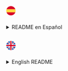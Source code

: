 ## <img src="/icons/espana.png" width="25px"/>
<details>
<summary>README en Español</summary>

<h1 align="center">
  <img width=25px src=icons/linux-tux.png>
  LUK DOTFILES
</h1>

<div align="center">
  
**_Con script autoinstaller & basados en AlphaTechnolog_**

<div align="left">

## Información ℹ️

Detalles sobre el setup:

<img src="icons/neofetch.png" align="right" width="550px"/>

- **OS:** [Arch Linux](https://archlinux.org)
- **WM:** [bspwm](https://github.com/baskerville/bspwm)
- **Terminal:** [kitty](https://sw.kovidgoyal.net/kitty/)
- **Shell:** bash
- **Editor:** [neovim](https://github.com/neovim/neovim)
- **Compositor:** [picom](https://github.com/yshui/picom)
- **Application Launcher:** [rofi](https://github.com/davatorium/rofi)

## Leer 📖
<details>
<summary>📖📖📖</summary>  

**Generales**  
Recomiendo leer el README entero.
Una vez tengas el entorno instalado ya sea con el script o sin él, te recomiendo mirar todos los alias y funciones del archivo `.zshrc` en `/home/$USER/.zshrc`.  
También te recomiendo leer los atajos de teclado definidos en el `sxhkdrc` en `~/.config/sxhkd/sxhkdrc`.  
Si vas a usar `archinstall` para instalar Arch y así probar el entorno te recomiendo esta configuración de `archinstall`
<img src="icons/archinstall.png" width="550px"/>
  
**Si usas el script**  
Debes ajustarte a los parámetros que se especifican antes de iniciar el script.  
El script tarda más o menos depende de tu conexión a internet, debido a que tiene que descargar cosas externas al repositorio.  
  
**Al finalizar el script**  
Asegurate de haber escogido bspwm en el gestor de ventanas de tu sistema.
La primera vez que inicies `nvim` va a dar un error, solo presiona `ENTER` y ya no volverá a suceder.
Puedes borrar de tu `/home/$USER` todo lo relacionado a `dotfiles-install`.  
Si quieres que todo lo relacionado a copiar y pegar IP's funcione debes mirar tanto `~/.config/eww/scripts` como `~/.config/rofi/scripts`.

</details>

## Requerimientos ❗

<details>
<summary>❗❗❗</summary>

**Abre la terminal y copia estas líneas:**

---
 
### [<img width="15px" src="icons/arch-linux-icon.png" />rch](lukinstaller.sh)-like 
    
**Script pensado para que lo ejecutes tras haber instalado ARCH y tengas un mínimo de una consola y el paquete GIT**

#### Primeros requerimientos

```sh
sudo pacman -Sy --noconfirm git
```
</details>

    
## Uso 🚀
<details>
<summary>🚀🚀🚀</summary>

```sh
# No ejecutes el script con sudo, te pedirá la contraseña cuando la necesita
cd /home/$USER
git clone https://github.com/lukiiimohh/dotfiles-install.git
cd ~/dotfiles-install/
chmod +x lukinstaller.sh
./lukinstaller.sh
# No omitas el paso del chmod +x lukinstaller.sh y trates de ejecutarlo con bash lukinstaller.sh (puede dar problemas).  
```

</details>

## Paquetes Instalados 📦
<details>
<summary>📦📦📦</summary>
<div align="center"> 
  
### <img width="15px" src="icons/arch-linux-icon.png" />rch

| Navegadores    | Aplicaciones de terminal | Herramientas de desarrollo | Personalización | Control de hardware | Interfaz gráfica |
|----------------|-------------------------|---------------------------|------------------|----------------------|------------------|
| Firefox        | Kitty                    | Git                        | Rofi               | Wireless_tools        | Gtk3              |
|                | Bspwm                    | Wget                       | Zsh                | Acpi                  | Gtk-layer-shell   |
|                | Sxhkd                    | Curl                       | Bat                | Acpid                 | Pango             |
|                | Picom                    | Rustup                     | Starship           | Xcursor-themes        | Gdk-pixbuf2       |
|                | Feh                      |                            | Lsd                | Lxappearance          | Cairo             |
|                | Bat                      |                            | Neofetch           | Xcursor-flatbed       | Glib2             |
|                | Exa                      |                            | Xclip              | Locate                | GCC-libs          |
|                | Dunst                    |                            | Vim                | Flameshot             | Glibc             |
|                | Rofi                     |                            | Neovim             | Pavucontrol           |                   |
|                | Playerctl                |                            |  JQ                | Gpick                 |                   |

</details>

<div align="left">

## Atajos de ⌨️
<details>
<summary>⌨️⌨️⌨️</summary>  

| **Atajo** | **Acción** |
|--------------|-------------|
|super + shift + return|Abrir rofi|
|super + m|Mostrar barra EWW|
|super + f|Abrir Firefox|
|super + x|Abrir el color picker|
|super + @space|Hacer una ventana `tile` > `floating`
|super + t|Hacer una ventana `floating` > `tile`|
|super + alt + {Left,Up,Down,Right}|Cambiar el tamaño a una ventana|
|super + shift + ctrl + {Left,Up,Down,Right}|Mover una ventana flotante|
|super + escape|Reiniciar sxhkd|
|super + shift + q|Quitar bspwm|
|super + shift + r|Reiniciar bspwm|
|super + q|Cerrar ventana|
|super + shift + y|Abrir menú personalizado rofi|
|super + ctrl + {Left,Right}|Moverse entre escritorios|
|shift + {Left,Up,Down,Right}|Moverse en los menús de la rofi|

</details>

## Extra 😎

<details>
<summary>😎😎😎</summary>

En el entorno hay una herramienta que permite el ricing con multitemas, la herramienta la puedes ejecutar con:
```sh
themer -h
```
</details>
  
## Galería 📸
<img src="/icons/tolascosas.jpg" />
<img src="/icons/rofi.jpg" />

## AutoInstaller 📋
El autoinstaller solo ha sido puesto en prueba en las siguientes condiciones: 
 - VMWare Workstation Pro 16 / Usando la .iso de los repositorios oficiales de ARCH. Además de que se ha probado teniendo instalado el entorno gráfico de GNOME DESKTOP.  
 - Sistema Nativo, usando ARCHINSTALL y con la .iso de los repositorios oficiales de ARCH. Entorno gráfico GNOME DESKTOP.  
  
Si alguien está dispuesto a probarlo en nativo/otro tipo de configuraciones que me notifique en discord `lukiiimohh#0633` ¡para así ir pudiendo actualizar esta parte!

## Gracias a 😁
- [alpha](https://github.com/AlphaTechnolog)
- y todos los demás ayudantes de los dotfiles originales...

</details>

## <img src="/icons/reino-unido.png" width="25px"/>
<details>
<summary>English README</summary>
  
<h1 align="center">
  <img width=25px src=icons/linux-tux.png>
  LUK DOTFILES
</h1>

<div align="center">
  
**_With autoinstaller script & based in AlphaTechnolog_**

<div align="left">

## Information ℹ️

Details about the setup:

<img src="icons/neofetch.png" align="right" width="550px"/>

- **OS:** [Arch Linux](https://archlinux.org)
- **WM:** [bspwm](https://github.com/baskerville/bspwm)
- **Terminal:** [kitty](https://sw.kovidgoyal.net/kitty/)
- **Shell:** bash
- **Editor:** [neovim](https://github.com/neovim/neovim)
- **Compositor:** [picom](https://github.com/yshui/picom)
- **Application Launcher:** [rofi](https://github.com/davatorium/rofi)

## Read 📖
<details>
<summary>📖📖📖</summary>  

**General**  
I recommend reading the entire README.
Once your have the dotfiles installed with script or without it, I recommend you to look all the aliases and functions from `.zshrc` in `/home/$USER/.zshrc`.  
Also I recommend you to read al the shortcuts defined in `sxhkdrc` in `~/.config/sxhkd/sxhkdrc`.  
If you are going to use `archinstall` to install A0rch and give a try to the dotfiles y recommend you this confiuration.
<img src="icons/archinstall.png" width="550px"/>
  
**If you use the script**  
You shall have in consideration all the parameters specified at the start of the script.  
The script will late more or less depending on your connection, because it have to download external things.  
  
**When you finish the script**  
Be aware of choosing `BSPWM` as window manager.
The first time you start `nvim` it is going to give an error, just press `ENTER` and it wont happen again.
You can delete from your `/home/$USER` all in relation to `dotfiles-install`.  
If you want to understand all about the `IP MENU'S` you should look in `~/.config/eww/scripts` and `~/.config/rofi/scripts`.

</details>

## Requirements ❗

<details>
<summary>❗❗❗</summary>

**Open the terminal and copy this line:**

---
 
### [<img width="15px" src="icons/arch-linux-icon.png" />rch](lukinstaller.sh)-like 
    
**The script is made to be executed after having installed `ARCH` a terminal and the `GIT` package**

#### First Requirements

```sh
sudo pacman -Sy --noconfirm git
```
</details>

    
## Use 🚀
<details>
<summary>🚀🚀🚀</summary>

```sh
# Don't run the script as root, it will request your password when needed
cd /home/$USER
git clone https://github.com/lukiiimohh/dotfiles-install.git
cd ~/dotfiles-install/
chmod +x lukinstaller.sh
./lukinstaller.sh
# Don't omit the chmod +x lukinstaller.sh step and try to install it with bash lukinstaller.sh (Probably it will fail).  
```

</details>

## Installed Packages 📦
<details>
<summary>📦📦📦</summary>
<div align="center"> 
  
### <img width="15px" src="icons/arch-linux-icon.png" />rch

| Navigators    | Terminal applications | Development Tools | Personalization | Hardware Control | Graphic Interface |
|----------------|-------------------------|---------------------------|------------------|----------------------|------------------|
| Firefox        | Kitty                    | Git                        | Rofi               | Wireless_tools        | Gtk3              |
|                | Bspwm                    | Wget                       | Zsh                | Acpi                  | Gtk-layer-shell   |
|                | Sxhkd                    | Curl                       | Bat                | Acpid                 | Pango             |
|                | Picom                    | Rustup                     | Starship           | Xcursor-themes        | Gdk-pixbuf2       |
|                | Feh                      |                            | Lsd                | Lxappearance          | Cairo             |
|                | Bat                      |                            | Neofetch           | Xcursor-flatbed       | Glib2             |
|                | Exa                      |                            | Xclip              | Locate                | GCC-libs          |
|                | Dunst                    |                            | Vim                | Flameshot             | Glibc             |
|                | Rofi                     |                            | Neovim             | Pavucontrol           |                   |
|                | Playerctl                |                            |  JQ                | Gpick                 |                   |

</details>

<div align="left">

## Shortcuts ⌨️
<details>
<summary>⌨️⌨️⌨️</summary>  

| **Shortcut** | **Action** |
|--------------|-------------|
|super + shift + return|Opens rofi|
|super + m|Show EWW|
|super + f|Opens Firefox|
|super + x|Opens color picker|
|super + @space|Make windows `tile` > `floating`
|super + t|Make windows `floating` > `tile`|
|super + alt + {Left,Up,Down,Right}|Windows Resize|
|super + shift + ctrl + {Left,Up,Down,Right}|Move a floating window|
|super + escape|Restart sxhkd|
|super + shift + q|Quit bspwm|
|super + shift + r|Restart bspwm|
|super + q|Close window|
|super + shift + y|Opens custom rofi menu|
|super + ctrl + {Left,Right}|Switch between workspaces|
|shift + {Left,Up,Down,Right}|Switch between rofi menus|

</details>

## Extra 😎

<details>
<summary>😎😎😎</summary>

In the dotfiles there is a multiricing tool that you can execute with:
```sh
themer -h
```
</details>
  
## Gallery 📸
<img src="/icons/tolascosas.jpg" />
<img src="/icons/rofi.jpg" />

## AutoInstaller 📋
The script have been tried in this cases: 
 - VMWare Workstation Pro 16 / Using the .iso from official ARCH repositories. With the graphical environment GNOME DESKTOP.  
 - Native System, using ARCHINSTALL and with the .iso from official ARCH repositories. With the graphical environment GNOME DESKTOP.  
  
If someone is interested on trying the script with anothe configuration notify me on discord `lukiiimohh#0633`

## Thanks to 😁
- [alpha](https://github.com/AlphaTechnolog)
- and all the originals helpers...
  
</details>
